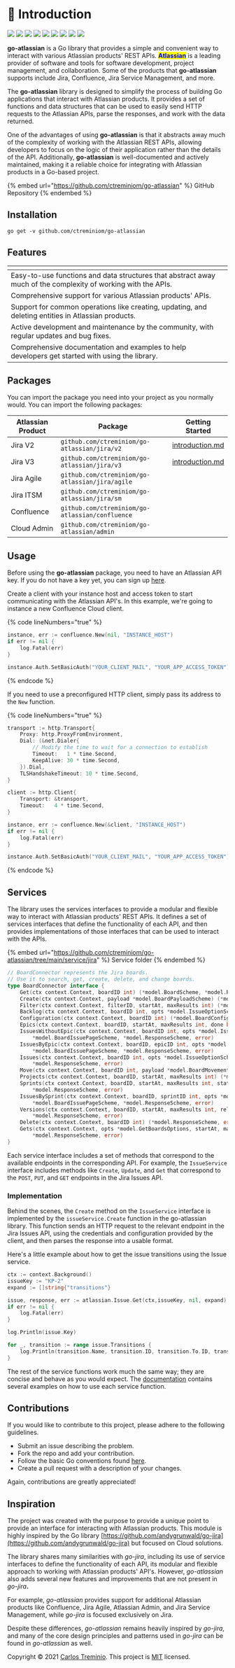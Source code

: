 # 📑 Introduction

[![](https://img.shields.io/github/v/release/ctreminiom/go-atlassian)](https://github.com/ctreminiom/go-atlassian/releases/latest) [![](https://pkg.go.dev/badge/github.com/ctreminiom/go-atlassian?utm\_source=godoc)](https://pkg.go.dev/github.com/ctreminiom/go-atlassian) [![](https://goreportcard.com/badge/ctreminiom/go-atlassian)](https://goreportcard.com/report/github.com/ctreminiom/go-atlassian) [![](https://app.fossa.com/api/projects/git%2Bgithub.com%2Fctreminiom%2Fgo-atlassian.svg?type=shield)](https://app.fossa.com/projects/git%2Bgithub.com%2Fctreminiom%2Fgo-atlassian?ref=badge\_shield) [![](https://codecov.io/gh/ctreminiom/go-atlassian/branch/main/graph/badge.svg?token=G0KPNMTIRV)](https://codecov.io/gh/ctreminiom/go-atlassian) [![](https://app.codacy.com/project/badge/Grade/fe5c1b3c9fd64f84989ae51c42803456)](https://www.codacy.com/gh/ctreminiom/go-atlassian/dashboard?utm\_source=github.com\&utm\_medium=referral\&utm\_content=ctreminiom/go-atlassian\&utm\_campaign=Badge\_Grade) [![](https://img.shields.io/badge/license-MIT-blue.svg)](https://github.com/ctreminiom/go-atlassian/blob/master/LICENSE)  [![](https://img.shields.io/badge/%F0%9F%92%A1%20go-documentation-00ACD7.svg?style=flat)](https://docs.go-atlassian.io/) [![](https://bestpractices.coreinfrastructure.org/projects/4861/badge)](https://bestpractices.coreinfrastructure.org/projects/4861)

**go-atlassian** is a Go library that provides a simple and convenient way to interact with various Atlassian products' REST APIs. <mark style="color:blue;">**Atlassian**</mark> is a leading provider of software and tools for software development, project management, and collaboration. Some of the products that **go-atlassian** supports include Jira, Confluence, Jira Service Management, and more.

The **go-atlassian** library is designed to simplify the process of building Go applications that interact with Atlassian products. It provides a set of functions and data structures that can be used to easily send HTTP requests to the Atlassian APIs, parse the responses, and work with the data returned.&#x20;

One of the advantages of using **go-atlassian** is that it abstracts away much of the complexity of working with the Atlassian REST APIs, allowing developers to focus on the logic of their application rather than the details of the API. Additionally, **go-atlassian** is well-documented and actively maintained, making it a reliable choice for integrating with Atlassian products in a Go-based project.

{% embed url="https://github.com/ctreminiom/go-atlassian" %}
GitHub Repository
{% endembed %}

## Installation

```
go get -v github.com/ctreminiom/go-atlassian
```

## Features

<table data-column-title-hidden data-view="cards"><thead><tr><th></th></tr></thead><tbody><tr><td>Easy-to-use functions and data structures that abstract away much of the complexity of working with the APIs.</td></tr><tr><td>Comprehensive support for various Atlassian products' APIs.</td></tr><tr><td>Support for common operations like creating, updating, and deleting entities in Atlassian products.</td></tr><tr><td>Active development and maintenance by the community, with regular updates and bug fixes.</td></tr><tr><td>Comprehensive documentation and examples to help developers get started with using the library.</td></tr></tbody></table>

## Packages

You can import the package you need into your project as you normally would. You can import the following packages:

<table><thead><tr><th>Atlassian Product</th><th>Package</th><th data-type="content-ref">Getting Started</th></tr></thead><tbody><tr><td>Jira V2</td><td><code>github.com/ctreminiom/go-atlassian/jira/v2</code></td><td><a href="jira-software-cloud/introduction.md">introduction.md</a></td></tr><tr><td>Jira V3</td><td><code>github.com/ctreminiom/go-atlassian/jira/v3</code></td><td><a href="jira-software-cloud/introduction.md">introduction.md</a></td></tr><tr><td>Jira Agile</td><td><code>github.com/ctreminiom/go-atlassian/jira/agile</code></td><td></td></tr><tr><td>Jira ITSM</td><td><code>github.com/ctreminiom/go-atlassian/jira/sm</code></td><td></td></tr><tr><td>Confluence</td><td><code>github.com/ctreminiom/go-atlassian/confluence</code></td><td></td></tr><tr><td>Cloud Admin</td><td><code>github.com/ctreminiom/go-atlassian/admin</code></td><td></td></tr></tbody></table>

## Usage

Before using the **go-atlassian** package, you need to have an Atlassian API key. If you do not have a key yet, you can sign up [here](https://support.atlassian.com/atlassian-account/docs/manage-api-tokens-for-your-atlassian-account/).&#x20;

Create a client with your instance host and access token to start communicating with the Atlassian API's. In this example, we're going to instance a new Confluence Cloud client.

{% code lineNumbers="true" %}
```go
instance, err := confluence.New(nil, "INSTANCE_HOST")
if err != nil {
    log.Fatal(err)
}

instance.Auth.SetBasicAuth("YOUR_CLIENT_MAIL", "YOUR_APP_ACCESS_TOKEN")
```
{% endcode %}

If you need to use a preconfigured HTTP client, simply pass its address to the `New` function.

{% code lineNumbers="true" %}
```go
transport := http.Transport{
	Proxy: http.ProxyFromEnvironment,
	Dial: (&net.Dialer{
		// Modify the time to wait for a connection to establish
		Timeout:   1 * time.Second,
		KeepAlive: 30 * time.Second,
	}).Dial,
	TLSHandshakeTimeout: 10 * time.Second,
}

client := http.Client{
	Transport: &transport,
	Timeout:   4 * time.Second,
}

instance, err := confluence.New(&client, "INSTANCE_HOST")
if err != nil {
	log.Fatal(err)
}

instance.Auth.SetBasicAuth("YOUR_CLIENT_MAIL", "YOUR_APP_ACCESS_TOKEN")
```
{% endcode %}

## Services

The library uses the services interfaces to provide a modular and flexible way to interact with Atlassian products' REST APIs. It defines a set of services interfaces that define the functionality of each API, and then provides implementations of those interfaces that can be used to interact with the APIs.

{% embed url="https://github.com/ctreminiom/go-atlassian/tree/main/service/jira" %}
Service folder
{% endembed %}

```go
// BoardConnector represents the Jira boards.
// Use it to search, get, create, delete, and change boards.
type BoardConnector interface {
	Get(ctx context.Context, boardID int) (*model.BoardScheme, *model.ResponseScheme, error)
	Create(ctx context.Context, payload *model.BoardPayloadScheme) (*model.BoardScheme, *model.ResponseScheme, error)
	Filter(ctx context.Context, filterID, startAt, maxResults int) (*model.BoardPageScheme, *model.ResponseScheme, error)
	Backlog(ctx context.Context, boardID int, opts *model.IssueOptionScheme, startAt, maxResults int) (*model.BoardIssuePageScheme, *model.ResponseScheme, error)
	Configuration(ctx context.Context, boardID int) (*model.BoardConfigurationScheme, *model.ResponseScheme, error)
	Epics(ctx context.Context, boardID, startAt, maxResults int, done bool) (*model.BoardEpicPageScheme, *model.ResponseScheme, error)
	IssuesWithoutEpic(ctx context.Context, boardID int, opts *model.IssueOptionScheme, startAt, maxResults int) (
		*model.BoardIssuePageScheme, *model.ResponseScheme, error)
	IssuesByEpic(ctx context.Context, boardID, epicID int, opts *model.IssueOptionScheme, startAt, maxResults int) (
		*model.BoardIssuePageScheme, *model.ResponseScheme, error)
	Issues(ctx context.Context, boardID int, opts *model.IssueOptionScheme, startAt, maxResults int) (*model.BoardIssuePageScheme,
		*model.ResponseScheme, error)
	Move(ctx context.Context, boardID int, payload *model.BoardMovementPayloadScheme) (*model.ResponseScheme, error)
	Projects(ctx context.Context, boardID, startAt, maxResults int) (*model.BoardProjectPageScheme, *model.ResponseScheme, error)
	Sprints(ctx context.Context, boardID, startAt, maxResults int, states []string) (*model.BoardSprintPageScheme,
		*model.ResponseScheme, error)
	IssuesBySprint(ctx context.Context, boardID, sprintID int, opts *model.IssueOptionScheme, startAt, maxResults int) (
		*model.BoardIssuePageScheme, *model.ResponseScheme, error)
	Versions(ctx context.Context, boardID, startAt, maxResults int, released bool) (*model.BoardVersionPageScheme,
		*model.ResponseScheme, error)
	Delete(ctx context.Context, boardID int) (*model.ResponseScheme, error)
	Gets(ctx context.Context, opts *model.GetBoardsOptions, startAt, maxResults int) (*model.BoardPageScheme,
		*model.ResponseScheme, error)
}
```

Each service interface includes a set of methods that correspond to the available endpoints in the corresponding API. For example, the `IssueService` interface includes methods like `Create`, `Update`, and `Get` that correspond to the `POST`, `PUT`, and `GET` endpoints in the Jira Issues API.

### Implementation

Behind the scenes, the `Create` method on the `IssueService` interface is implemented by the `issueService.Create` function in the go-atlassian library. This function sends an HTTP request to the relevant endpoint in the Jira Issues API, using the credentials and configuration provided by the client, and then parses the response into a usable format.

Here's a little example about how to get the issue transitions using the Issue service.

```go
ctx := context.Background()
issueKey := "KP-2"
expand := []string{"transitions"}

issue, response, err := atlassian.Issue.Get(ctx,issueKey, nil, expand)
if err != nil {
	log.Fatal(err)
}

log.Println(issue.Key)

for _, transition := range issue.Transitions {
	log.Println(transition.Name, transition.ID, transition.To.ID, transition.HasScreen)
}
```

The rest of the service functions work much the same way; they are concise and behave as you would expect. The [documentation](https://docs.go-atlassian.io/) contains several examples on how to use each service function.

## Contributions

If you would like to contribute to this project, please adhere to the following guidelines.

* Submit an issue describing the problem.
* Fork the repo and add your contribution.
* Follow the basic Go conventions found [here](https://github.com/golang/go/wiki/CodeReviewComments).
* Create a pull request with a description of your changes.

Again, contributions are greatly appreciated!

## Inspiration

The project was created with the purpose to provide a unique point to provide an interface for interacting with Atlassian products. This module is highly inspired by the Go library [https://github.com/andygrunwald/go-jira](https://github.com/andygrunwald/go-jira) but focused on Cloud solutions.

The library shares many similarities with _go-jira_, including its use of service interfaces to define the functionality of each API, its modular and flexible approach to working with Atlassian products' API's. However, _go-atlassian_ also adds several new features and improvements that are not present in _go-jira_**.**

For example, _go-atlassian_ provides support for additional Atlassian products like Confluence, Jira Agile, Atlassian Admin, and Jira Service Management, while _go-jira_ is focused exclusively on Jira.&#x20;

Despite these differences, _go-atlassian_ remains heavily inspired by _go-jira_, and many of the core design principles and patterns used in _go-jira_ can be found in _go-atlassian_ as well.



Copyright © 2021 [Carlos Treminio](https://github.com/ctreminiom). This project is [MIT](https://opensource.org/licenses/MIT) licensed.
